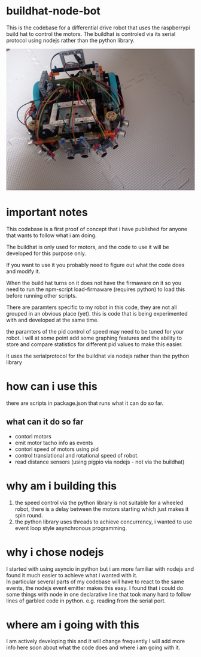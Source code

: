 # buildhat-node-bot
This is the codebase for a differential drive robot that uses the raspberrypi build hat to control the motors.  The buildhat is controled via its serial protocol using nodejs rather than the python library.

![image of the robot](./robot.jpg)

# important notes
This codebase is a first proof of concept that i have published for anyone that wants to follow what i am doing.

The buildhat is only used for motors, and the code to use it will be developed for this purpose only.

If you want to use it you probably need to figure out what the code does and modify it.

When the build hat turns on it does not have the firmaware on it so you need to run the npm-script load-firmaware (requires python) to load this before running other scripts.

There are paramters specific to my robot in this code, they are not all grouped in an obvious place (yet).
this is code that is being experimented with and developed at the same time.

the paramters of the pid control of speed may need to be tuned for your robot.  i will at some point add some graphing features and the ability to store and compare statistics for different pid values to make this easier.

it uses the serialprotocol for the buildhat via nodejs rather than the python library


# how can i use this
there are scripts in package.json that runs what it can do so far.

## what can it do so far
- contorl motors 
- emit motor tacho info as events
- contorl speed of motors using pid
- control translational and rotational speed of robot.
- read distance sensors (using pigpio via nodejs - not via the buildhat)

# why am i building this

1. the speed control via the python library is not suitable for a wheeled robot, there is a delay between the motors starting which just makes it spin round.
2. the python library uses threads to achieve concurrency, i wanted to use event loop style asynchronous programming.

# why i chose nodejs

I started with using asyncio in python but i am more familiar with nodejs and found it much easier to achieve what i wanted with it.  
In particular several parts of my codebase will have to react to the same events, the nodejs event emitter makes this easy.
I found that i could do some things with node in one declarative line that took many hard to follow lines of garbled code in python.
e.g. reading from the serial port.

# where am i going with this
I am actively developing this and it will change frequently
I will add more info here soon about what the code does and where i am going with it.